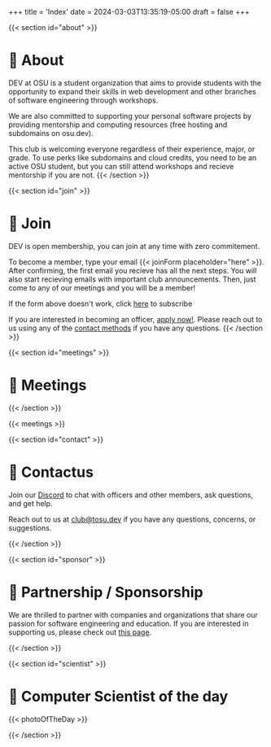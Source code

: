 +++
title = 'Index'
date = 2024-03-03T13:35:19-05:00
draft = false
+++

{{< section id="about" >}}

# 👀 About

DEV at OSU is a student organization that aims to provide students with the
opportunity to expand their skills in web development and other branches of
software engineering through workshops.

We are also committed to supporting your personal software projects by providing
mentorship and computing resources (free hosting and subdomains on osu.dev).

This club is welcoming everyone regardless of their experience, major, or grade.
To use perks like subdomains and cloud credits, you need to be an active OSU
student, but you can still attend workshops and recieve mentorship if you are not.
{{< /section >}}

{{< section id="join" >}}

# 🤝 Join

DEV is open membership, you can join at any time with zero commitement.

To become a member, type your email {{< joinForm placeholder="here" >}}. After confirming, the first
email you recieve has all the next steps. You will also start recieving emails
with important club announcements. Then, just come to any of our meetings and
you will be a member!

If the form above doesn't work, click [here](https://devosu.substack.com/subscribe)
to subscribe

If you are interested in becoming an officer, [apply now!](https://to.osu.dev/teamapp).
Please reach out to us using any of the [contact methods](#contact) if you have any questions.
{{< /section >}}

{{< section id="meetings" >}}

# 📅 Meetings

{{< /section >}}

{{< meetings >}}

{{< section id="contact" >}}

# 🌵 Contactus

Join our [Discord](https://to.osu.dev/discord) to chat with officers and other
members, ask questions, and get help.

Reach out to us at [club@tosu.dev](mailto:club@tosu.dev) if you have any
questions, concerns, or suggestions.

{{< /section >}}

{{< section id="sponsor" >}}

# 🥇 Partnership / Sponsorship

We are thrilled to partner with companies and organizations that share our
passion for software engineering and education. If you are interested in
supporting us, please check out [this page](/support/).

{{< /section >}}

{{< section id="scientist" >}}

# 📸 Computer Scientist of the day

{{< photoOfTheDay >}}

{{< /section >}}